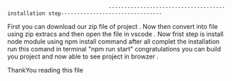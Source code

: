                                     -------------------------------------installation step--------------------------------


First you can download our zip file of project . Now then convert into file using zip extracs and then open the file in vscode . Now frist step is install node module using npm install command after all complet the installation  run this comand in terminal "npm run start"
congratulations you can build you project and now able to see project in browzer .

ThankYou reading this file

